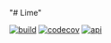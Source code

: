 "# Lime" 

[![build][buildSvg]][build] [![codecov][codeCovSvg]][build] [![api][apiSvg]][api]







[buildSvg]: https://travis-ci.org/LimeStudio/Lime.svg?branch=feature%2F1.0
[build]: https://travis-ci.org/LimeStudio/Lime

[codeCovSvg]: https://codecov.io/gh/LimeStudio/Lime/branch/master/graph/badge.svg
[build]: https://travis-ci.org/LimeStudio/Lime

[apiSvg]: https://img.shields.io/badge/API-21+-brightgreen.svg
[api]: https://android-arsenal.com/api?level=21
